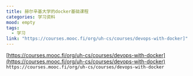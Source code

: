 ```yaml
---
title: 赫尔辛基大学的docker基础课程
categories: 学习资料
mood: empty
tags:
  - 学习
link: "https://courses.mooc.fi/org/uh-cs/courses/devops-with-docker]"
---
```


[https://courses.mooc.fi/org/uh-cs/courses/devops-with-docker](https://courses.mooc.fi/org/uh-cs/courses/devops-with-docker) `https://courses.mooc.fi/org/uh-cs/courses/devops-with-docker`

